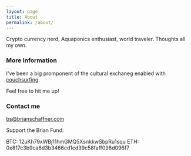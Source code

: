 ```yaml
---
layout: page
title: About
permalink: /about/
---
```


Crypto currency nerd, Aquaponics enthusiast, world traveler. Thoughts all my own. 

### More Information

I've been a big promponent of the cultural exchaneg enabled with [couchsurfing](https://www.couchsurfing.com/people/bs25).

Feel free to hit me up!

### Contact me

[bs@brianschaffner.com](mailto:bs@brianschaffner.com)

Support the Brian Fund:


BTC: 12uKh79xWBj11hmGMQ5XsnkkwSbpRu1squ
ETH: 0x817c3b9ca6d3b3466cd1cd39c58faff098d096f7
